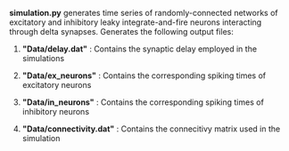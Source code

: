 **simulation.py** generates time series of randomly-connected networks of excitatory
and inhibitory leaky integrate-and-fire neurons interacting through delta synapses.
Generates the following output files:

1. **"Data/delay.dat"** :  Contains the synaptic delay employed in the simulations

2. **"Data/ex_neurons"** : Contains the corresponding spiking times of excitatory neurons

3. **"Data/in_neurons"** : Contains the corresponding spiking times of inhibitory neurons

4. **"Data/connectivity.dat"** :  Contains the connecitivy matrix used in the simulation

